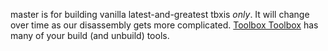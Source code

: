 master is for building vanilla latest-and-greatest tbxis *only*. It will change over time as our disassembly gets more complicated. [Toolbox Toolbox](https://github.com/elliotnunn/toolboxtoolbox) has many of your build (and unbuild) tools.